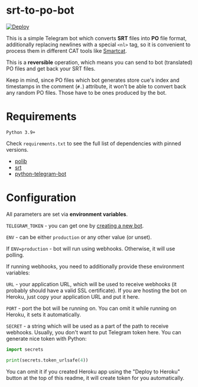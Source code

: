 # srt-to-po-bot

[![Deploy](https://www.herokucdn.com/deploy/button.svg)](https://heroku.com/deploy)

This is a simple Telegram bot which converts **SRT** files into **PO** file format, additionally replacing newlines with a special `<nl>` tag, so it is convenient to process them in different CAT tools like [Smartcat](http://smartcat.com/).

This is a **reversible** operation, which means you can send to bot (translated) PO files and get back your SRT files.

Keep in mind, since PO files which bot generates store cue's index and timestamps in the comment (`#.`) attribute, it won't be able to convert back any random PO files. Those have to be ones produced by the bot.

# Requirements
`Python 3.9+`

Check `requirements.txt` to see the full list of dependencies with pinned versions.

- [polib](https://github.com/izimobil/polib)
- [srt](https://github.com/cdown/srt)
- [python-telegram-bot](https://github.com/python-telegram-bot/python-telegram-bot)

# Configuration
All parameters are set via **environment variables**.

`TELEGRAM_TOKEN` - you can get one by [creating a new bot](https://t.me/BotFather).

`ENV` - can be either `production` or any other value (or unset).

If `ENV=production` - bot will run using webhooks.
Otherwise, it will use polling.

If running webhooks, you need to additionally provide these environment variables:

`URL` - your application URL, which will be used to receive webhooks (it probably should have a valid SSL certificate). If you are hosting the bot on Heroku, just copy your application URL and put it here.

`PORT` - port the bot will be running on. You can omit it while running on Heroku, it sets it automatically.

`SECRET` - a string which will be used as a part of the path to receive webhooks. Usually, you don't want to put Telegram token here. You can generate nice token with Python:
```python
import secrets

print(secrets.token_urlsafe(4))
```

You can omit it if you created Heroku app using the "Deploy to Heroku" button at the top of this readme, it will create token for you automatically.